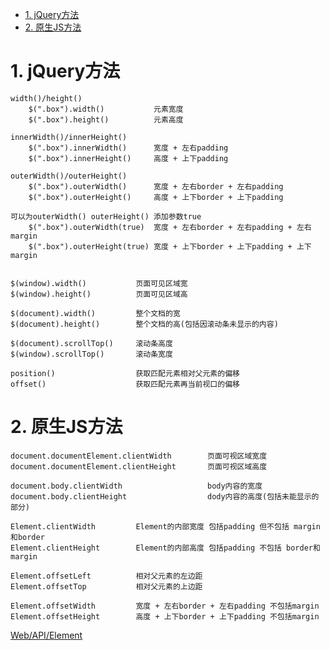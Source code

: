 <!-- TOC -->

- [1. jQuery方法](#1-jquery方法)
- [2. 原生JS方法](#2-原生js方法)

<!-- /TOC -->

# 1. jQuery方法

    width()/height()
        $(".box").width()           元素宽度
        $(".box").height()          元素高度

    innerWidth()/innerHeight()
        $(".box").innerWidth()      宽度 + 左右padding
        $(".box").innerHeight()     高度 + 上下padding

    outerWidth()/outerHeight()
        $(".box").outerWidth()      宽度 + 左右border + 左右padding
        $(".box").outerHeight()     高度 + 上下border + 上下padding

    可以为outerWidth() outerHeight() 添加参数true
        $(".box").outerWidth(true)  宽度 + 左右border + 左右padding + 左右margin
        $(".box").outerHeight(true) 宽度 + 上下border + 上下padding + 上下margin    

    
    $(window).width()           页面可见区域宽
    $(window).height()          页面可见区域高
    
    $(document).width()         整个文档的宽
    $(document).height()        整个文档的高(包括因滚动条未显示的内容)

    $(document).scrollTop()     滚动条高度
    $(window).scrollTop()       滚动条宽度

    position()                  获取匹配元素相对父元素的偏移
    offset()                    获取匹配元素再当前视口的偏移
    
# 2. 原生JS方法

    document.documentElement.clientWidth        页面可视区域宽度
    document.documentElement.clientHeight       页面可视区域高度

    document.body.clientWidth                   body内容的宽度
    document.body.clientHeight                  dody内容的高度(包括未能显示的部分)

    Element.clientWidth         Element的内部宽度 包括padding 但不包括 margin和border
    Element.clientHeight        Element的内部高度 包括padding 不包括 border和margin

    Element.offsetLeft          相对父元素的左边距
    Element.offsetTop           相对父元素的上边距

    Element.offsetWidth         宽度 + 左右border + 左右padding 不包括margin
    Element.offsetHeight        高度 + 上下border + 上下padding 不包括margin


[Web/API/Element](https://developer.mozilla.org/zh-CN/docs/Web/API/Element)
